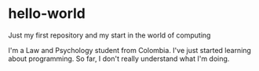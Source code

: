 # hello-world

Just my first repository and my start in the world of computing

I'm a Law and Psychology student from Colombia.
I've just started learning about programming.
So far, I don't really understand what I'm doing.
